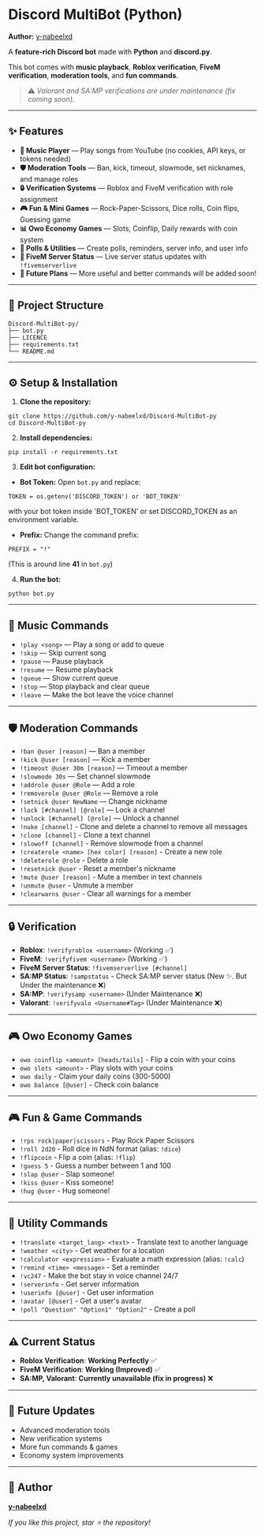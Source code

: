 # Discord MultiBot (Python)

**Author:** [y-nabeelxd](https://github.com/y-nabeelxd)

A **feature-rich Discord bot** made with **Python** and **discord.py**.

This bot comes with **music playback**, **Roblox verification**, **FiveM verification**, **moderation tools**, and **fun commands**.
> ⚠️ *Valorant and SA:MP verifications are under maintenance (fix coming soon).*

---

## ✨ Features
- **🎵 Music Player** — Play songs from YouTube (no cookies, API keys, or tokens needed)
- **🛡️ Moderation Tools** — Ban, kick, timeout, slowmode, set nicknames, and manage roles
- **🔒 Verification Systems** — Roblox and FiveM verification with role assignment
- **🎮 Fun & Mini Games** — Rock-Paper-Scissors, Dice rolls, Coin flips, Guessing game
- **📊 Owo Economy Games** — Slots, Coinflip, Daily rewards with coin system
- **📆 Polls & Utilities** — Create polls, reminders, server info, and user info
- **📌 FiveM Server Status** — Live server status updates with `!fivemserverlive`
- **🚀 Future Plans** — More useful and better commands will be added soon!

---

## 📂 Project Structure
```
Discord-MultiBot-py/
├── bot.py
├── LICENCE
├── requirements.txt
└── README.md
```

---

## ⚙️ Setup & Installation
1. **Clone the repository:**
```
git clone https://github.com/y-nabeelxd/Discord-MultiBot-py
cd Discord-MultiBot-py
```
2. **Install dependencies:**
```
pip install -r requirements.txt
```
3. **Edit bot configuration:**
- **Bot Token:** 
Open `bot.py` and replace:
```
TOKEN = os.getenv('DISCORD_TOKEN') or 'BOT_TOKEN'
```
with your bot token inside 'BOT_TOKEN' or set DISCORD_TOKEN as an environment variable.
- **Prefix:**
Change the command prefix:
```
PREFIX = "!"
```
(This is around line **41** in `bot.py`)

4. **Run the bot:**
```
python bot.py
```

---

## 🎵 Music Commands
- `!play <song>` — Play a song or add to queue 
- `!skip` — Skip current song 
- `!pause` — Pause playback 
- `!resume` — Resume playback 
- `!queue` — Show current queue 
- `!stop` — Stop playback and clear queue 
- `!leave` — Make the bot leave the voice channel 

---

## 🛡️ Moderation Commands
- `!ban @user [reason]` — Ban a member 
- `!kick @user [reason]` — Kick a member 
- `!timeout @user 30m [reason]` — Timeout a member 
- `!slowmode 30s` — Set channel slowmode 
- `!addrole @user @Role` — Add a role 
- `!removerole @user @Role` — Remove a role 
- `!setnick @user NewName` — Change nickname 
- `!lock [#channel] [@role]` — Lock a channel 
- `!unlock [#channel] [@role]` — Unlock a channel
- `!nuke [channel]` - Clone and delete a channel to remove all messages
- `!clone [channel]` - Clone a text channel
- `!slowoff [channel]` - Remove slowmode from a channel
- `!createrole <name> [hex color] [reason]` - Create a new role
- `!deleterole @role` - Delete a role
- `!resetnick @user` - Reset a member's nickname
- `!mute @user [reason]` - Mute a member in text channels
- `!unmute @user` - Unmute a member
- `!clearwarns @user` - Clear all warnings for a member

---

## 🔒 Verification
- **Roblox**: `!verifyroblox <username>` (Working ✅) 
- **FiveM**: `!verifyfivem <username>` (Working ✅) 
- **FiveM Server Status**: `!fivemserverlive [#channel]`
- **SA:MP Status**: `!sampstatus` - Check SA:MP server status (New ✨. But Under the maintenance ❌)
- **SA:MP**: `!verifysamp <username>` (Under Maintenance ❌) 
- **Valorant**: `!verifyvalo <Username#Tag>` (Under Maintenance ❌) 

---

## 🎮 Owo Economy Games
- `owo coinflip <amount> [heads/tails]` - Flip a coin with your coins
- `owo slots <amount>` - Play slots with your coins
- `owo daily` - Claim your daily coins (300-5000)
- `owo balance [@user]` - Check coin balance

---

## 🎮 Fun & Game Commands
- `!rps rock|paper|scissors` - Play Rock Paper Scissors
- `!roll 2d20` - Roll dice in NdN format (alias: `!dice`)
- `!flipcoin` - Flip a coin (alias: `!flip`)
- `!guess 5` - Guess a number between 1 and 100
- `!slap @user` - Slap someone!
- `!kiss @user` - Kiss someone!
- `!hug @user` - Hug someone!

---

## 📆 Utility Commands
- `!translate <target_lang> <text>` - Translate text to another language
- `!weather <city>` - Get weather for a location
- `!calculator <expression>` - Evaluate a math expression (alias: `!calc`)
- `!remind <time> <message>` - Set a reminder
- `!vc247` - Make the bot stay in voice channel 24/7
- `!serverinfo` - Get server information
- `!userinfo [@user]` - Get user information
- `!avatar [@user]` - Get a user's avatar
- `!poll "Question" "Option1" "Option2"` - Create a poll

---

## ⚠️ Current Status
- **Roblox Verification**: **Working Perfectly** ✅ 
- **FiveM Verification**: **Working (Improved)** ✅ 
- **SA:MP, Valorant**: **Currently unavailable (fix in progress)** ❌ 

---

## 🚀 Future Updates
- Advanced moderation tools 
- New verification systems 
- More fun commands & games 
- Economy system improvements

---

## 👤 Author
**[y-nabeelxd](https://github.com/y-nabeelxd)**

_If you like this project, star ⭐ the repository!_

